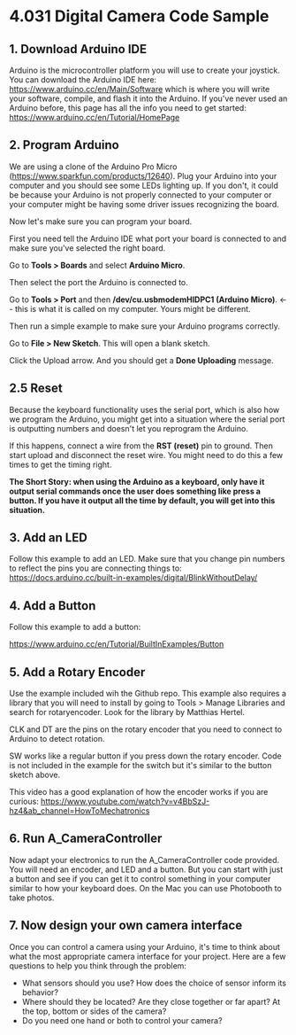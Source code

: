 
# 4.031 Digital Camera Code Sample

## 1. Download Arduino IDE

Arduino is the microcontroller platform you will use to create your joystick. You can download the Arduino IDE here: https://www.arduino.cc/en/Main/Software which is where you will write your software, compile, and flash it into the Arduino. If you've never used an Arduino before, this page has all the info you need to get started: https://www.arduino.cc/en/Tutorial/HomePage

## 2. Program Arduino

We are using a clone of the Arduino Pro Micro (https://www.sparkfun.com/products/12640). Plug your Arduino into your computer and you should see some LEDs lighting up. If you don't, it could be because your Arduino is not properly connected to your computer or your computer might be having some driver issues recognizing the board.

Now let's make sure you can program your board.

First you need tell the Arduino IDE what port your board is connected to and make sure you've selected the right board.

Go to **Tools > Boards** and select **Arduino Micro**. 

Then select the port the Arduino is connected to.

Go to **Tools > Port** and then **/dev/cu.usbmodemHIDPC1 (Arduino Micro)**. <-- this is what it is called on my computer. Yours might be different.

Then run a simple example to make sure your Arduino programs correctly.

Go to **File > New Sketch**. This will open a blank sketch.

Click the Upload arrow. And you should get a **Done Uploading** message.

## 2.5 Reset

Because the keyboard functionality uses the serial port, which is also how we program the Arduino, you might get into a situation where the serial port is outputting numbers and doesn't let you reprogram the Arduino.

If this happens, connect a wire from the **RST (reset)** pin to ground. Then start upload and disconnect the reset wire. You might need to do this a few times to get the timing right.

**The Short Story: when using the Arduino as a keyboard, only have it output serial commands once the user does something like press a button. If you have it output all the time by default, you will get into this situation.**

## 3. Add an LED

Follow this example to add an LED. Make sure that you change pin numbers to reflect the pins you are connecting things to:
https://docs.arduino.cc/built-in-examples/digital/BlinkWithoutDelay/


## 4. Add a Button

Follow this example to add a button:

https://www.arduino.cc/en/Tutorial/BuiltInExamples/Button

## 5. Add a Rotary Encoder

Use the example included wih the Github repo. This example also requires a library that you will need to install by going to Tools > Manage Libraries and search for rotaryencoder. Look for the library by Matthias Hertel.

CLK and DT are the pins on the rotary encoder that you need to connect to Arduino to detect rotation.

SW works like a regular button if you press down the rotary encoder. Code is not included in the example for the switch but it's similar to the button sketch above.

This video has a good explanation of how the encoder works if you are curious:
https://www.youtube.com/watch?v=v4BbSzJ-hz4&ab_channel=HowToMechatronics

## 6. Run A_CameraController

Now adapt your electronics to run the A_CameraController code provided. You will need an encoder, and LED and a button. But you can start with just a button and see if you can get it to control something in your computer similar to how your keyboard does. On the Mac you can use Photobooth to take photos.

## 7. Now design your own camera interface

Once you can control a camera using your Arduino, it's time to think about what the most appropriate camera interface for your project. Here are a few questions to help you think through the problem:

- What sensors should you use? How does the choice of sensor inform its behavior?
- Where should they be located? Are they close together or far apart? At the top, bottom or sides of the camera?
- Do you need one hand or both to control your camera?
